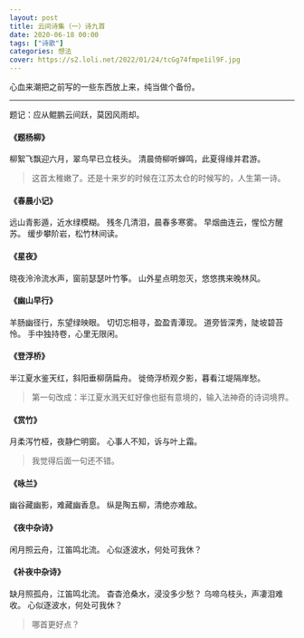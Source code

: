 ```yaml
---
layout: post
title: 云间诗集（一）诗九首
date: 2020-06-18 00:00
tags: ["诗歌"]
categories: 想法
cover: https://s2.loli.net/2022/01/24/tcGg74fmpe1il9F.jpg
---
```


心血来潮把之前写的一些东西放上来，纯当做个备份。

---

题记：应从鲲鹏云间跃，莫因风雨却。

#### 《题杨柳》

柳絮飞飘迎六月，翠鸟早已立枝头。
清晨倚柳听蝉鸣，此夏得缘并君游。

> 这首太稚嫩了。还是十来岁的时候在江苏太仓的时候写的，人生第一诗。

#### 《春晨小记》

远山青影遁，近水绿模糊。
残冬几清泪，晨春多寒雾。
早烟曲连云，惺忪方醒苏。
缓步攀阶岩，松竹林间读。

#### 《星夜》

晓夜泠泠流水声，窗前瑟瑟叶竹筝。
山外星点明忽灭，悠悠携来晚林风。

#### 《幽山早行》

羊肠幽径行，东望绿映眼。
切切忘相寻，盈盈青潭现。
道旁皆深秀，陡坡碧苔怜。
手中独持卷，心里无限闲。

#### 《登浮桥》

半江夏水鉴天红，斜阳垂柳荫扁舟。
徙倚浮桥观夕影，暮看江堤隔岸愁。

> 第一句改成：半江夏水溅天虹好像也挺有意境的，输入法神奇的诗词境界。

#### 《赏竹》

月柔泻竹桠，夜静伫明窗。
心事人不知，诉与叶上霜。

> 我觉得后面一句还不错。

#### 《咏兰》

幽谷藏幽影，难藏幽香息。
纵是陶五柳，清绝亦难敌。

#### 《夜中杂诗》

闲月照云舟，江笛鸣北流。
心似逐波水，何处可我休？

#### 《补夜中杂诗》

缺月照孤舟，江笛鸣北流。
杳杳沧桑水，浸没多少愁？
乌啼乌枝头，声凄泪难收。
心似逐波水，何处可我休？

> 哪首更好点？
